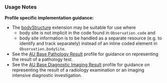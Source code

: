 ### Usage Notes

**Profile specific implementation guidance:**
- The [bodyStructure](http://hl7.org/fhir/R4/extension-bodysite.html) extension may be suitable for use where
   - body site is not implicit in the code found in `Observation.code` and  
   - body site information is to be handled as a separate resource (e.g. to identify and track separately) instead of an inline coded element in `Observation.bodySite`. 
- See the [AU Base Pathology Result](StructureDefinition-au-pathologyresult.html) profile for guidance on representing the result of a pathology test.
- See the [AU Base Diagnostic Imaging Result](StructureDefinition-au-imagingresult.html) profile for guidance on representing the result of a radiology examination or an imaging intensive diagnostic investigation.